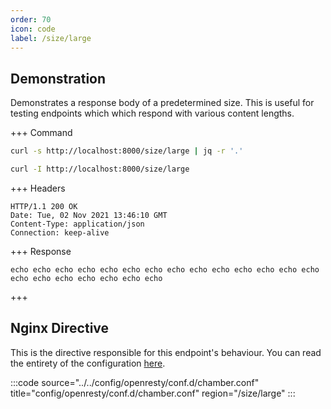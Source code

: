 ```yaml
---
order: 70
icon: code
label: /size/large
---
```


## Demonstration

Demonstrates a response body of a predetermined size. This is useful for testing endpoints which which respond with various content lengths.

+++ Command
```bash # Respond with text:
curl -s http://localhost:8000/size/large | jq -r '.'
```
```bash # Respond with headers:
curl -I http://localhost:8000/size/large
```
+++ Headers
``` #
HTTP/1.1 200 OK
Date: Tue, 02 Nov 2021 13:46:10 GMT
Content-Type: application/json
Connection: keep-alive
```
+++ Response
```text # String "echo" repeated 150,000 times.
echo echo echo echo echo echo echo echo echo echo echo echo echo echo echo echo echo echo echo echo echo 
```
+++ 

## Nginx Directive

This is the directive responsible for this endpoint's behaviour. You can read the entirety of the configuration [here](https://github.com/wilhelm-murdoch/chamber/blob/main/config/openresty/conf.d/chamber.conf).

:::code source="../../config/openresty/conf.d/chamber.conf" title="config/openresty/conf.d/chamber.conf" region="/size/large" :::